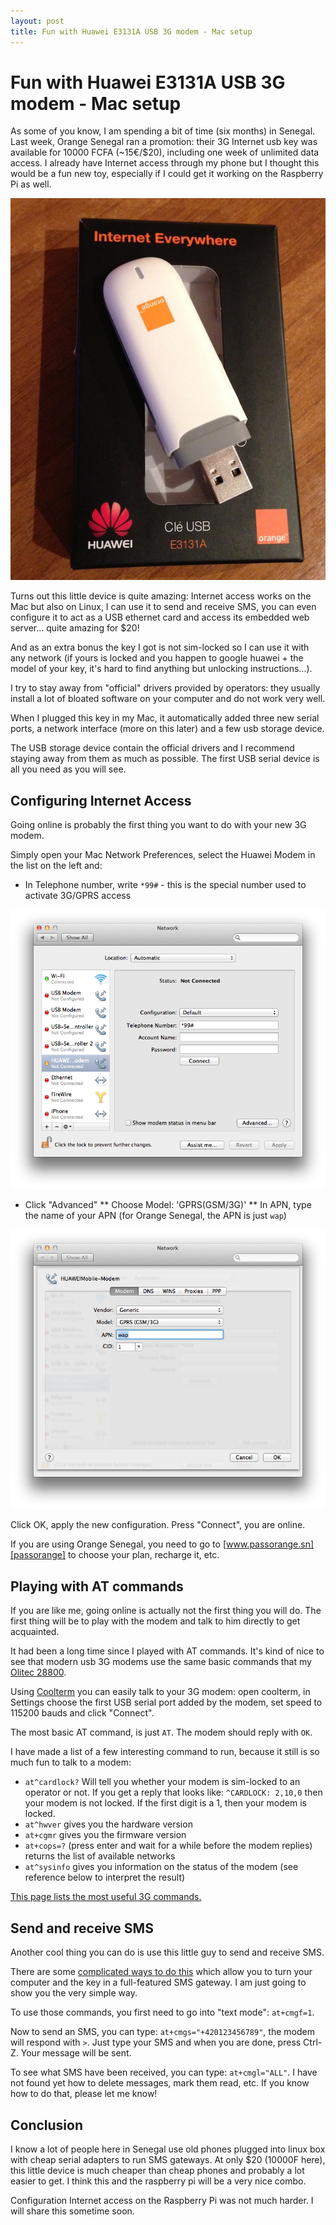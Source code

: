 ```yaml
---
layout: post
title: Fun with Huawei E3131A USB 3G modem - Mac setup
---
```


# Fun with Huawei E3131A USB 3G modem - Mac setup

As some of you know, I am spending a bit of time (six months) in Senegal. Last week, Orange Senegal ran a promotion: their 3G Internet usb key was available for 10000 FCFA (~15€/$20), including one week of unlimited data access. I already have Internet access through my phone but I thought this would be a fun new toy, especially if I could get it working on the Raspberry Pi as well.

![Picture of Orange 3G modem](/img/orange-huawei-3g-modem.jpg)

Turns out this little device is quite amazing: Internet access works on the Mac but also on Linux, I can use it to send and receive SMS, you can even configure it to act as a USB ethernet card and access its embedded web server... quite amazing for $20!

And as an extra bonus the key I got is not sim-locked so I can use it with any network (if yours is locked and you happen to google huawei + the model of your key, it's hard to find anything but unlocking instructions...).

<!-- more -->

I try to stay away from "official" drivers provided by operators: they usually install a lot of bloated software on your computer and do not work very well.

When I plugged this key in my Mac, it automatically added three new serial ports, a network interface (more on this later) and a few usb storage device.

The USB storage device contain the official drivers and I recommend staying away from them as much as possible. The first USB serial device is all you need as you will see.

## Configuring Internet Access

Going online is probably the first thing you want to do with your new 
3G modem. 

Simply open your Mac Network Preferences, select the Huawei Modem in the list on the left and:

 * In Telephone number, write `*99#` - this is the special number used to activate 3G/GPRS access
 
![Configuring 3G USB Modem - Phone number](/img/3gmodem-step1.png)

 * Click "Advanced"
 ** Choose Model: 'GPRS(GSM/3G)'
 ** In APN, type the name of your APN (for Orange Senegal, the APN is just `wap`)

![Configuring 3G USB Modem - APN](/img/3gmodem-step2.png)

Click OK, apply the new configuration. Press "Connect", you are online.

If you are using Orange Senegal, you need to go to [www.passorange.sn][passorange] to choose your plan, recharge it, etc.


## Playing with AT commands

If you are like me, going online is actually not the first thing you will do. The first thing will be to play with the modem and talk to him directly to get acquainted.

It had been a long time since I played with AT commands. It's kind of nice to see that modern usb 3G modems use the same basic commands that my [Olitec 28800][olitec-link].

Using [Coolterm] you can easily talk to your 3G modem: open coolterm, in Settings choose the first USB serial port added by the modem, set speed to 115200 bauds and click "Connect".

The most basic AT command, is just `AT`. The modem should reply with `OK`.

I have made a list of a few interesting command to run, because it still is so much fun to talk to a modem:

 * `at^cardlock?`
   Will tell you whether your modem is sim-locked to an operator or not. If you get a reply that looks like: `^CARDLOCK: 2,10,0` then your modem is not locked. If the first digit is a 1, then your modem is locked.
 * `at^hwver` gives you the hardware version
 * `at+cgmr` gives you the firmware version
 * `at+cops=?` (press enter and wait for a while before the modem replies) returns the list of available networks
 * `at^sysinfo` gives you information on the status of the modem (see reference below to interpret the result)

[This page lists the most useful 3G commands.][common-at-commands]

## Send and receive SMS

Another cool thing you can do is use this little guy to send and receive SMS.

There are some [complicated ways to do this][huawei-sms] which allow you to turn your computer and the key in a full-featured SMS gateway. I am just going to show you the very simple way.

To use those commands, you first need to go into "text mode": `at+cmgf=1`.

Now to send an SMS, you can type: `at+cmgs="+420123456789"`, the modem will respond with `>`. Just type your SMS and when you are done, press Ctrl-Z. Your message will be sent.

To see what SMS have been received, you can type: `at+cmgl="ALL"`. I have not found yet how to delete messages, mark them read, etc. If you know how to do that, please let me know!

## Conclusion

I know a lot of people here in Senegal use old phones plugged into linux box with cheap serial adapters to run SMS gateways. At only $20 (10000F here), this little device is much cheaper than cheap phones and probably a lot easier to get. I think this and the raspberry pi will be a very nice combo.

Configuration Internet access on the Raspberry Pi was not much harder. I will share this sometime soon. 


[olitec-link]: http://www.limundo.com/kupovina/Racunari-i-Oprema/Mrezni-uredjaji/Modemi/FAX-MODEM/6818349
[coolterm]: http://freeware.the-meiers.org/
[common-at-commands]: http://3g-modem.wetpaint.com/page/common+AT-commands
[passorange]: http://www.passorange.sn
[huawei-sms]: http://shkspr.mobi/blog/2012/06/raspberry-pi-and-frontline-sms/